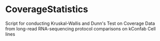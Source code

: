# CoverageStatistics
Script for conducting Kruskal-Wallis and Dunn's Test on Coverage Data from long-read RNA-sequencing protocol comparisons on kConfab Cell lines
